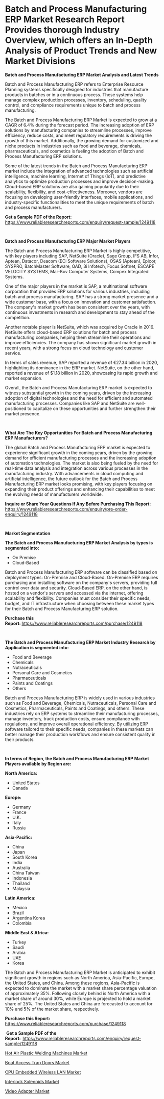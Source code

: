 <p><h1>Batch and Process Manufacturing ERP Market Research Report Provides thorough Industry Overview, which offers an In-Depth Analysis of Product Trends and New Market Divisions</h1></p><p><strong>Batch and Process Manufacturing ERP Market Analysis and Latest Trends</strong></p>
<p><p>Batch and Process Manufacturing ERP refers to Enterprise Resource Planning systems specifically designed for industries that manufacture products in batches or in a continuous process. These systems help manage complex production processes, inventory, scheduling, quality control, and compliance requirements unique to batch and process manufacturing.</p><p>The Batch and Process Manufacturing ERP Market is expected to grow at a CAGR of 6.4% during the forecast period. The increasing adoption of ERP solutions by manufacturing companies to streamline processes, improve efficiency, reduce costs, and meet regulatory requirements is driving the growth of this market. Additionally, the growing demand for customized and niche products in industries such as food and beverage, chemicals, pharmaceuticals, and cosmetics is fueling the adoption of Batch and Process Manufacturing ERP solutions.</p><p>Some of the latest trends in the Batch and Process Manufacturing ERP market include the integration of advanced technologies such as artificial intelligence, machine learning, Internet of Things (IoT), and predictive analytics to optimize production processes and improve decision-making. Cloud-based ERP solutions are also gaining popularity due to their scalability, flexibility, and cost-effectiveness. Moreover, vendors are focusing on developing user-friendly interfaces, mobile applications, and industry-specific functionalities to meet the unique requirements of batch and process manufacturers.</p></p>
<p><strong>Get a Sample PDF of the Report:&nbsp;</strong> <a href="https://www.reliableresearchreports.com/enquiry/request-sample/1249118">https://www.reliableresearchreports.com/enquiry/request-sample/1249118</a></p>
<p>&nbsp;</p>
<p><strong>Batch and Process Manufacturing ERP Major Market Players</strong></p>
<p><p>The Batch and Process Manufacturing ERP Market is highly competitive, with key players including SAP, NetSuite (Oracle), Sage Group, IFS AB, Infor, Aptean, Datacor, Deacom (ECi Software Solutions), OSAS (Aptean), Epicor, SYSPRO, BatchMaster Software, QAD, 3i Infotech, Focus Softnet, ESCAPE VELOCITY SYSTEMS, Mar-Kov Computer Systems, Compex Integrated Systems.</p><p>One of the major players in the market is SAP, a multinational software corporation that provides ERP solutions for various industries, including batch and process manufacturing. SAP has a strong market presence and a wide customer base, with a focus on innovation and customer satisfaction. The company's market growth has been consistent over the years, with continuous investments in research and development to stay ahead of the competition.</p><p>Another notable player is NetSuite, which was acquired by Oracle in 2016. NetSuite offers cloud-based ERP solutions for batch and process manufacturing companies, helping them streamline their operations and improve efficiencies. The company has shown significant market growth in recent years, with a strong focus on cloud technology and customer service.</p><p>In terms of sales revenue, SAP reported a revenue of €27.34 billion in 2020, highlighting its dominance in the ERP market. NetSuite, on the other hand, reported a revenue of $1.18 billion in 2020, showcasing its rapid growth and market expansion.</p><p>Overall, the Batch and Process Manufacturing ERP market is expected to witness substantial growth in the coming years, driven by the increasing adoption of digital technologies and the need for efficient and automated manufacturing processes. Companies like SAP and NetSuite are well-positioned to capitalize on these opportunities and further strengthen their market presence.</p></p>
<p>&nbsp;</p>
<p><strong>What Are The Key Opportunities For Batch and Process Manufacturing ERP Manufacturers?</strong></p>
<p><p>The global Batch and Process Manufacturing ERP market is expected to experience significant growth in the coming years, driven by the growing demand for efficient manufacturing processes and the increasing adoption of automation technologies. The market is also being fueled by the need for real-time data analysis and integration across various processes in the manufacturing industry. With advancements in cloud computing and artificial intelligence, the future outlook for the Batch and Process Manufacturing ERP market looks promising, with key players focusing on expanding their product offerings and enhancing their capabilities to meet the evolving needs of manufacturers worldwide.</p></p>
<p><strong>Inquire or Share Your Questions If Any Before Purchasing This Report:</strong> <a href="https://www.reliableresearchreports.com/enquiry/pre-order-enquiry/1249118">https://www.reliableresearchreports.com/enquiry/pre-order-enquiry/1249118</a></p>
<p>&nbsp;</p>
<p><strong>Market Segmentation</strong></p>
<p><strong>The Batch and Process Manufacturing ERP Market Analysis by types is segmented into:</strong></p>
<p><ul><li>On Premise</li><li>Cloud-Based</li></ul></p>
<p><p>Batch and Process Manufacturing ERP software can be classified based on deployment types: On-Premise and Cloud-Based. On-Premise ERP requires purchasing and installing software on the company's servers, providing full control over data and security. Cloud-Based ERP, on the other hand, is hosted on a vendor's servers and accessed via the internet, offering scalability and flexibility. Companies must consider their specific needs, budget, and IT infrastructure when choosing between these market types for their Batch and Process Manufacturing ERP solution.</p></p>
<p><strong>Purchase this Report:&nbsp;</strong><a href="https://www.reliableresearchreports.com/purchase/1249118">https://www.reliableresearchreports.com/purchase/1249118</a></p>
<p>&nbsp;</p>
<p><strong>The Batch and Process Manufacturing ERP Market Industry Research by Application is segmented into:</strong></p>
<p><ul><li>Food and Beverage</li><li>Chemicals</li><li>Nutraceuticals</li><li>Personal Care and Cosmetics</li><li>Pharmaceuticals</li><li>Paints and Coatings</li><li>Others</li></ul></p>
<p><p>Batch and Process Manufacturing ERP is widely used in various industries such as Food and Beverage, Chemicals, Nutraceuticals, Personal Care and Cosmetics, Pharmaceuticals, Paints and Coatings, and others. These industries rely on ERP systems to streamline their manufacturing processes, manage inventory, track production costs, ensure compliance with regulations, and improve overall operational efficiency. By utilizing ERP software tailored to their specific needs, companies in these markets can better manage their production workflows and ensure consistent quality in their products.</p></p>
<p>&nbsp;</p>
<p><strong>In terms of Region, the Batch and Process Manufacturing ERP Market Players available by Region are:</strong></p>
<p>
    <p> <strong> North America: </strong>
        <ul>
            <li>United States</li>
            <li>Canada</li>
        </ul>
        </p> 
    <p> <strong> Europe: </strong>
        <ul>
            <li>Germany</li>
            <li>France</li>
            <li>U.K.</li>
            <li>Italy</li>
            <li>Russia</li>
        </ul>
        </p> 
    <p> <strong> Asia-Pacific: </strong>
        <ul>
            <li>China</li>
            <li>Japan</li>
            <li>South Korea</li>
            <li>India</li>
            <li>Australia</li>
            <li>China Taiwan</li>
            <li>Indonesia</li>
            <li>Thailand</li>
            <li>Malaysia</li>
        </ul>
        </p> 
    <p> <strong> Latin America: </strong>
        <ul>
            <li>Mexico</li>
            <li>Brazil</li>
            <li>Argentina Korea</li>
            <li>Colombia</li>
        </ul>
        </p> 
    <p> <strong> Middle East & Africa: </strong>
        <ul>
            <li>Turkey</li>
            <li>Saudi</li>
            <li>Arabia</li>
            <li>UAE</li>
            <li>Korea</li>
        </ul>
    </p>
    </p>
<p><p>The Batch and Process Manufacturing ERP Market is anticipated to exhibit significant growth in regions such as North America, Asia-Pacific, Europe, the United States, and China. Among these regions, Asia-Pacific is expected to dominate the market with a market share percentage valuation of approximately 35%. Following closely behind is North America with a market share of around 30%, while Europe is projected to hold a market share of 25%. The United States and China are forecasted to account for 10% and 5% of the market share, respectively.</p></p>
<p><strong>Purchase this Report: </strong><a href="https://www.reliableresearchreports.com/purchase/1249118">https://www.reliableresearchreports.com/purchase/1249118</a></p>
<p>&nbsp;<strong>Get a Sample PDF of the Report:&nbsp;&nbsp;</strong><a href="https://www.reliableresearchreports.com/enquiry/request-sample/1249118">https://www.reliableresearchreports.com/enquiry/request-sample/1249118</a></p>
<p><strong></strong></p>
<p><p><a href="https://ivy-potential-64b.notion.site/Hot-Air-Plastic-Welding-Machines-Market-Research-Report-Unlocks-Analysis-on-the-Market-Financial-Sta-df74a378887d4c269273107ce85ab91c">Hot Air Plastic Welding Machines Market</a></p><p><a href="https://nifty-kite-d51.notion.site/Boat-Access-Trap-Doors-Market-Size-Global-Industry-Overview-Market-Segmentation-and-Forecast-2024-a16f6fc9b8f6482988119226f0307434">Boat Access Trap Doors Market</a></p><p><a href="https://view.publitas.com/reportprime-1/cpu-embedded-wireless-lan-market-centers-on-aspects-such-as-market-growth-market-share-market-opportunity-and-projected-forecasts-spanning-from-2024-to-2031/">CPU Embedded Wireless LAN Market</a></p><p><a href="https://five-trouble-98a.notion.site/Insights-into-Interlock-Solenoids-Market-Size-Analysing-Market-Share-Trends-and-Growth-from-2024--dac3bcc5ee2948ea92f48d6c8b1ac03b">Interlock Solenoids Market</a></p><p><a href="https://view.publitas.com/reportprime-1/video-adapter-market-size-growth-outlook-from-2024-to-2031-projecting-at-markets-trends-analysis-by-application-regional-outlook-and-revenue/">Video Adapter Market</a></p></p>